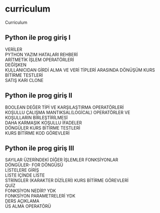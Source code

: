 # curriculum
Curriculum

Python ile prog giriş I
-------------------------
VERİLER  
PYTHON YAZIM HATALARI REHBERİ  
ARİTMETİK İŞLEM OPERATÖRLERİ  
DEĞİŞKEN  
KULLANICIDAN GİRDİ ALMA VE VERİ TİPLERİ ARASINDA DÖNÜŞÜM 
KURS BİTİRME TESTLERİ  
SATIŞ KARI CLONE 

Python ile prog giriş II 
-------------------------
BOOLEAN DEĞER TİPİ VE KARŞILAŞTIRMA OPERATÖRLERİ  
KOŞULLU ÇALIŞMA 
MANTIKSAL(LOGİCAL) OPERATÖRLER VE KOŞULLARIN BİRLEŞTİRİLMESİ  
DAHA KARMAŞIK KOŞULLU İFADELER  
DÖNGÜLER 
KURS BİTİRME TESTLERİ  
KURS BİTİRME KOD GÖREVLERİ 


Python ile prog giriş III
-------------------------
SAYILAR ÜZERİNDEKİ DİĞER İŞLEMLER 
FONKSİYONLAR  
DÖNGÜLER- FOR DÖNGÜSÜ  
LİSTELERE GİRİŞ  
LİSTE İÇİNDE LİSTE  
STRİNGLER (KARAKTER DİZİLERİ) 
KURS BİTİRME GÖREVLERİ  
QUİZ  
FONKSİYON NEDİR? YDK  
FONKSİYON PARAMETRELERİ YDK  
DERS AÇIKLAMA  
ÜS ALMA OPERATÖRÜ  
